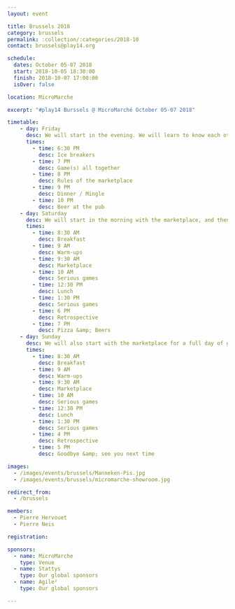 ```yaml
---
layout: event

title: Brussels 2018
category: brussels
permalink: :collection/:categories/2018-10
contact: brussels@play14.org

schedule:
  dates: October 05-07 2018
  start: 2018-10-05 18:30:00
  finish: 2018-10-07 17:00:00
  isOver: false

location: MicroMarche

excerpt: "#play14 Burssels @ MicroMarché October 05-07 2018"

timetable:
    - day: Friday
      desc: We will start in the evening. We will learn to know each other and share a nice dinner all together.
      times:
        - time: 6:30 PM
          desc: Ice breakers
        - time: 7 PM
          desc: Game(s) all together
        - time: 8 PM
          desc: Rules of the marketplace
        - time: 9 PM
          desc: Dinner / Mingle
        - time: 10 PM
          desc: Beer at the pub
    - day: Saturday
      desc: We will start in the morning with the marketplace, and then we will play games all day long.
      times:
        - time: 8:30 AM
          desc: Breakfast
        - time: 9 AM
          desc: Warm-ups
        - time: 9:30 AM
          desc: Marketplace
        - time: 10 AM
          desc: Serious games
        - time: 12:30 PM
          desc: Lunch
        - time: 1:30 PM
          desc: Serious games
        - time: 6 PM
          desc: Retrospective
        - time: 7 PM
          desc: Pizza &amp; Beers
    - day: Sunday
      desc: We will also start with the marketplace for a full day of games. Whoever needs to catch a plane can leave earlier.
      times:
        - time: 8:30 AM
          desc: Breakfast
        - time: 9 AM
          desc: Warm-ups
        - time: 9:30 AM
          desc: Marketplace
        - time: 10 AM
          desc: Serious games
        - time: 12:30 PM
          desc: Lunch
        - time: 1:30 PM
          desc: Serious games
        - time: 4 PM
          desc: Retrospective
        - time: 5 PM
          desc: Goodbye &amp; see you next time

images:
  - /images/events/brussels/Manneken-Pis.jpg
  - /images/events/brussels/micromarche-showroom.jpg

redirect_from:
  - /brussels

members:
  - Pierre Hervouet
  - Pierre Neis

registration: 

sponsors:
  - name: MicroMarche
    type: Venue
  - name: Stattys
    type: Our global sponsors
  - name: Agile²
    type: Our global sponsors

---
```

